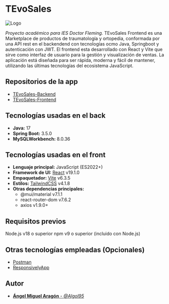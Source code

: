 # TEvoSales
![Logo](https://i.imgur.com/wjvhjPT.png)

_Proyecto académico para IES Doctor Fleming._
TEvoSales Frontend es una Marketplace de productos de traumatología y ortopedia, conformada por una API rest en el backendend con tecnologías ocmo Java, Springboot y autenticación con JWT. El frontend esta desarrollado con React y Vite que sirve como interfaz de usuario para la gestión y visualización de ventas. La aplicación está diseñada para ser rápida, moderna y fácil de mantener, utilizando las últimas tecnologías del ecosistema JavaScript.


## Repositorios de la app

- [TEvoSales-Backend](https://github.com/TraumaticEvolutions/TEvoSales-Backend)
- [TEvoSales-Frontend](https://github.com/TraumaticEvolutions/TEvoSales-Frontend)

## Tecnologías usadas en el back 
- **Java:** 17
- **Spring Boot:** 3.5.0
- **MySQLWorkbench:** 8.0.36

## Tecnologías usadas en el front

- **Lenguaje principal:** JavaScript (ES2022+)
- **Framework de UI:** [React](https://react.dev/) v19.1.0
- **Empaquetador:** [Vite](https://vitejs.dev/) v6.3.5
- **Estilos:** [TailwindCSS](https://tailwindcss.com/) v4.1.8
- **Otras dependencias principales:**
  - @mui/material v7.1.1
  - react-router-dom v7.6.2
  - axios v1.9.0+
## Requisitos previos
Node.js v18 o superior
npm v9 o superior (incluido con Node.js)

## Otras tecnologías empleadas (Opcionales)

- [Postman](https://www.postman.com)
- [ResponsivelyApp](https://responsively.app)

## Autor
- [**Ángel Miguel Aragón** - *@Algol95*](https://github.com/Algol95)
